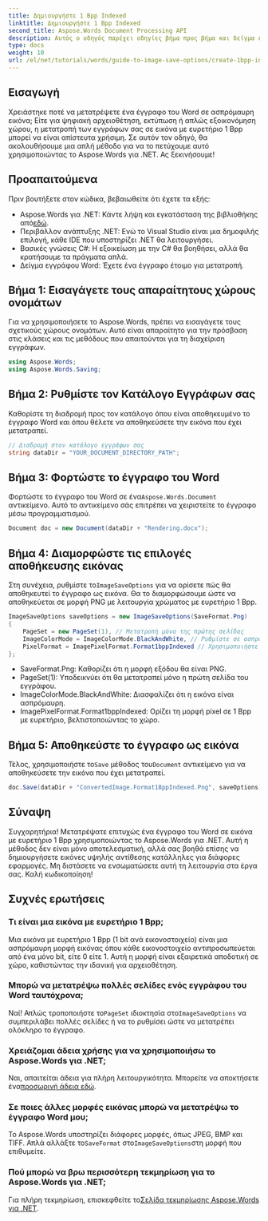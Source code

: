 ```yaml
---
title: Δημιουργήστε 1 Bpp Indexed
linktitle: Δημιουργήστε 1 Bpp Indexed
second_title: Aspose.Words Document Processing API
description: Αυτός ο οδηγός παρέχει οδηγίες βήμα προς βήμα και δείγμα κώδικα για να σας βοηθήσει να δημιουργήσετε αποτελεσματικά εικόνες με ευρετήριο 1 Bpp για σκοπούς αρχειοθέτησης, εκτύπωσης ή εξοικονόμησης χώρου.
type: docs
weight: 10
url: /el/net/tutorials/words/guide-to-image-save-options/create-1bpp-indexed/
---
```

## Εισαγωγή

Χρειάστηκε ποτέ να μετατρέψετε ένα έγγραφο του Word σε ασπρόμαυρη εικόνα; Είτε για ψηφιακή αρχειοθέτηση, εκτύπωση ή απλώς εξοικονόμηση χώρου, η μετατροπή των εγγράφων σας σε εικόνα με ευρετήριο 1 Bpp μπορεί να είναι απίστευτα χρήσιμη. Σε αυτόν τον οδηγό, θα ακολουθήσουμε μια απλή μέθοδο για να το πετύχουμε αυτό χρησιμοποιώντας το Aspose.Words για .NET. Ας ξεκινήσουμε!

## Προαπαιτούμενα

Πριν βουτήξετε στον κώδικα, βεβαιωθείτε ότι έχετε τα εξής:

-  Aspose.Words για .NET: Κάντε λήψη και εγκατάσταση της βιβλιοθήκης από[εδώ](https://releases.aspose.com/words/net/).
- Περιβάλλον ανάπτυξης .NET: Ενώ το Visual Studio είναι μια δημοφιλής επιλογή, κάθε IDE που υποστηρίζει .NET θα λειτουργήσει.
- Βασικές γνώσεις C#: Η εξοικείωση με την C# θα βοηθήσει, αλλά θα κρατήσουμε τα πράγματα απλά.
- Δείγμα εγγράφου Word: Έχετε ένα έγγραφο έτοιμο για μετατροπή.

## Βήμα 1: Εισαγάγετε τους απαραίτητους χώρους ονομάτων

Για να χρησιμοποιήσετε το Aspose.Words, πρέπει να εισαγάγετε τους σχετικούς χώρους ονομάτων. Αυτό είναι απαραίτητο για την πρόσβαση στις κλάσεις και τις μεθόδους που απαιτούνται για τη διαχείριση εγγράφων.

```csharp
using Aspose.Words;
using Aspose.Words.Saving;
```

## Βήμα 2: Ρυθμίστε τον Κατάλογο Εγγράφων σας

Καθορίστε τη διαδρομή προς τον κατάλογο όπου είναι αποθηκευμένο το έγγραφο Word και όπου θέλετε να αποθηκεύσετε την εικόνα που έχει μετατραπεί.

```csharp
// Διαδρομή στον κατάλογο εγγράφων σας
string dataDir = "YOUR_DOCUMENT_DIRECTORY_PATH";
```

## Βήμα 3: Φορτώστε το έγγραφο του Word

Φορτώστε το έγγραφο του Word σε ένα`Aspose.Words.Document` αντικείμενο. Αυτό το αντικείμενο σάς επιτρέπει να χειριστείτε το έγγραφο μέσω προγραμματισμού.

```csharp
Document doc = new Document(dataDir + "Rendering.docx");
```

## Βήμα 4: Διαμορφώστε τις επιλογές αποθήκευσης εικόνας

 Στη συνέχεια, ρυθμίστε το`ImageSaveOptions` για να ορίσετε πώς θα αποθηκευτεί το έγγραφο ως εικόνα. Θα το διαμορφώσουμε ώστε να αποθηκεύεται σε μορφή PNG με λειτουργία χρώματος με ευρετήριο 1 Bpp.

```csharp
ImageSaveOptions saveOptions = new ImageSaveOptions(SaveFormat.Png)
{
    PageSet = new PageSet(1), // Μετατροπή μόνο της πρώτης σελίδας
    ImageColorMode = ImageColorMode.BlackAndWhite, // Ρυθμίστε σε ασπρόμαυρο
    PixelFormat = ImagePixelFormat.Format1bppIndexed // Χρησιμοποιήστε τη μορφή ευρετηρίου 1 Bpp
};
```

- SaveFormat.Png: Καθορίζει ότι η μορφή εξόδου θα είναι PNG.
- PageSet(1): Υποδεικνύει ότι θα μετατραπεί μόνο η πρώτη σελίδα του εγγράφου.
- ImageColorMode.BlackAndWhite: Διασφαλίζει ότι η εικόνα είναι ασπρόμαυρη.
- ImagePixelFormat.Format1bppIndexed: Ορίζει τη μορφή pixel σε 1 Bpp με ευρετήριο, βελτιστοποιώντας το χώρο.

## Βήμα 5: Αποθηκεύστε το έγγραφο ως εικόνα

 Τέλος, χρησιμοποιήστε το`Save` μέθοδος του`Document` αντικείμενο για να αποθηκεύσετε την εικόνα που έχει μετατραπεί.

```csharp
doc.Save(dataDir + "ConvertedImage.Format1BppIndexed.Png", saveOptions);
```

## Σύναψη

Συγχαρητήρια! Μετατρέψατε επιτυχώς ένα έγγραφο του Word σε εικόνα με ευρετήριο 1 Bpp χρησιμοποιώντας το Aspose.Words για .NET. Αυτή η μέθοδος δεν είναι μόνο αποτελεσματική, αλλά σας βοηθά επίσης να δημιουργήσετε εικόνες υψηλής αντίθεσης κατάλληλες για διάφορες εφαρμογές. Μη διστάσετε να ενσωματώσετε αυτή τη λειτουργία στα έργα σας. Καλή κωδικοποίηση!

## Συχνές ερωτήσεις

### Τι είναι μια εικόνα με ευρετήριο 1 Bpp;
Μια εικόνα με ευρετήριο 1 Bpp (1 bit ανά εικονοστοιχείο) είναι μια ασπρόμαυρη μορφή εικόνας όπου κάθε εικονοστοιχείο αντιπροσωπεύεται από ένα μόνο bit, είτε 0 είτε 1. Αυτή η μορφή είναι εξαιρετικά αποδοτική σε χώρο, καθιστώντας την ιδανική για αρχειοθέτηση.

### Μπορώ να μετατρέψω πολλές σελίδες ενός εγγράφου του Word ταυτόχρονα;
 Ναί! Απλώς τροποποιήστε το`PageSet` ιδιοκτησία στο`ImageSaveOptions` να συμπεριλάβει πολλές σελίδες ή να το ρυθμίσει ώστε να μετατρέπει ολόκληρο το έγγραφο.

### Χρειάζομαι άδεια χρήσης για να χρησιμοποιήσω το Aspose.Words για .NET;
 Ναι, απαιτείται άδεια για πλήρη λειτουργικότητα. Μπορείτε να αποκτήσετε ένα[προσωρινή άδεια εδώ](https://purchase.aspose.com/temporary-license/).

### Σε ποιες άλλες μορφές εικόνας μπορώ να μετατρέψω το έγγραφο Word μου;
 Το Aspose.Words υποστηρίζει διάφορες μορφές, όπως JPEG, BMP και TIFF. Απλά αλλάξτε το`SaveFormat` στο`ImageSaveOptions`στη μορφή που επιθυμείτε.

### Πού μπορώ να βρω περισσότερη τεκμηρίωση για το Aspose.Words για .NET;
 Για πλήρη τεκμηρίωση, επισκεφθείτε το[Σελίδα τεκμηρίωσης Aspose.Words για .NET](https://reference.aspose.com/words/net/).